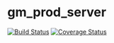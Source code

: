 # gm_prod_server

[![Build Status](https://travis-ci.org/Generosity-Market/gm_prod_server.svg?branch=master)](https://travis-ci.org/Generosity-Market/gm_prod_server)
[![Coverage Status](https://coveralls.io/repos/github/Generosity-Market/gm_prod_server/badge.svg?branch=master)](https://coveralls.io/github/Generosity-Market/gm_prod_server?branch=master)